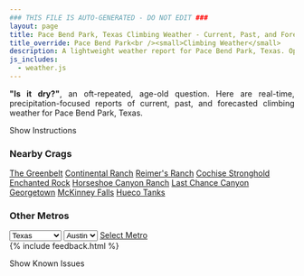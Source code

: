 ```yaml
---
### THIS FILE IS AUTO-GENERATED - DO NOT EDIT ###
layout: page
title: Pace Bend Park, Texas Climbing Weather - Current, Past, and Forecasted Report
title_override: Pace Bend Park<br /><small>Climbing Weather</small>
description: A lightweight weather report for Pace Bend Park, Texas. Optimized for slow internet connections.
js_includes:
  - weather.js
---
```


<section class="measure center lh-copy f5-ns f6 ph2 mv4" style="text-align: justify;">
<strong>"Is it dry?"</strong>, an oft-repeated, age-old question. Here are real-time,
precipitation-focused reports of current, past, and forecasted climbing weather for Pace Bend Park, Texas.
</section>

<p id="settings-toggle" class="mw5 b center tc hover-light-red black-70 pointer">Show Instructions</p>
<section id="settings" class="overflow-hidden" style="display:none;">
    <div class="mv2 ph2 center">
        <div class="fn f6 tc pv2">
            <p class="measure lh-copy center"><strong>Show/hide hourly forecasts</strong> by clicking the desired day.</p>
            <hr class="mw5 p0 mv2 o-60 b0 bt b--light-red light-red bg-light-red">
            <p class="measure lh-copy center"><strong>Current and Past conditions</strong> are measured by the nearest weather station. <strong>Forecast conditions</strong> are calculated and polled separately.</p>
            <hr class="mw5 p0 mv2 o-60 b0 bt b--light-red light-red bg-light-red">
            <p class="measure lh-copy center"><strong>Having issues?</strong> Try <a id="clear-cache" class="no-underline relative fancy-link light-red hover-light-red" href="#">clearing the local cache</a>.</p>
            <hr class="mw5 p0 mv2 o-60 b0 bt b--light-red light-red bg-light-red">
            <p class="measure lh-copy center">Weather data sourced from <a class="no-underline fancy-link relative light-red" target="_blank" href="https://www.weather.gov/documentation/services-web-api">weather.gov</a>.</p>
        </div>
    </div>
</section>
<section id="weather" data-crag="pace-bend-park-texas" class="mv4-ns mv3 ph2 center"></section>
<section id="nearby" class="tc lh-copy">
  <h3>Nearby Crags</h3>
<a class="nowrap no-underline fancy-link relative light-red mh3" href="/crags/the-greenbelt-texas-weather.html">The Greenbelt</a>
<a class="nowrap no-underline fancy-link relative light-red mh3" href="/crags/continental-ranch-texas-weather.html">Continental Ranch</a>
<a class="nowrap no-underline fancy-link relative light-red mh3" href="/crags/reimers-ranch-texas-weather.html">Reimer's Ranch</a>
<a class="nowrap no-underline fancy-link relative light-red mh3" href="/crags/cochise-stronghold-arizona-weather.html">Cochise Stronghold</a>
<a class="nowrap no-underline fancy-link relative light-red mh3" href="/crags/enchanted-rock-texas-weather.html">Enchanted Rock</a>
<a class="nowrap no-underline fancy-link relative light-red mh3" href="/crags/horseshoe-canyon-ranch-arkansas-weather.html">Horseshoe Canyon Ranch</a>
<a class="nowrap no-underline fancy-link relative light-red mh3" href="/crags/last-chance-canyon-new-mexico-weather.html">Last Chance Canyon</a>
<a class="nowrap no-underline fancy-link relative light-red mh3" href="/crags/georgetown-texas-weather.html">Georgetown</a>
<a class="nowrap no-underline fancy-link relative light-red mh3" href="/crags/mckinney-falls-texas-weather.html">McKinney Falls</a>
<a class="nowrap no-underline fancy-link relative light-red mh3" href="/crags/hueco-tanks-texas-weather.html">Hueco Tanks</a>
</section>
<section id="nearby" class="tc lh-copy">
  <h3>Other Metros</h3>
  <select class="ma1 bg-near-white pa2" id="stateSel">
    <option value="Texas" selected>Texas</option>
    <option value="Washington">Washington</option>
    <option value="Colorado">Colorado</option>
    <option value="Tennessee">Tennessee</option>
    <option value="Utah">Utah</option>
    <option value="California">California</option>
  </select>
  <select class="ma1 bg-near-white pa2" id="citySel">
    <option value="Austin" selected>Austin</option>
  </select>
  <a id="selectMetro" class="f6 link dim ph3 pv2 ma1 dib white bg-light-red" href="/crags/austin-texas-weather.html">Select Metro</a>
  <script>
    var states = [];
    states["Texas"] = "Austin"
    states["Washington"] = "Seattle"
    states["Colorado"] = "Denver"
    states["Tennessee"] = "Nashville"
    states["Utah"] = "Salt Lake City"
    states["California"] = "San Francisco|Los Angeles"
  </script>
</section>
{% include feedback.html %}
<p id="issues-toggle" class="mw5 b center tc hover-light-red black-70 pointer">Show Known Issues</p>
<section id="issues" class="overflow-hidden tc f6">
</section>

<script>
  var weekly_EWX_145_98 = {"updated":"2021-10-23T08:01:06+00:00","units":"us","forecastGenerator":"BaselineForecastGenerator","generatedAt":"2021-10-23T08:43:33+00:00","updateTime":"2021-10-23T08:01:06+00:00","validTimes":"2021-10-23T02:00:00+00:00/P8DT6H","elevation":{"unitCode":"wmoUnit:m","value":235.9152},"periods":[{"number":1,"name":"Overnight","startTime":"2021-10-23T03:00:00-05:00","endTime":"2021-10-23T06:00:00-05:00","isDaytime":false,"temperature":66,"temperatureUnit":"F","temperatureTrend":null,"windSpeed":"5 mph","windDirection":"S","icon":"https://api.weather.gov/icons/land/night/sct?size=medium","shortForecast":"Partly Cloudy","detailedForecast":"Partly cloudy, with a low around 66. South wind around 5 mph."},{"number":2,"name":"Saturday","startTime":"2021-10-23T06:00:00-05:00","endTime":"2021-10-23T18:00:00-05:00","isDaytime":true,"temperature":86,"temperatureUnit":"F","temperatureTrend":null,"windSpeed":"5 to 15 mph","windDirection":"S","icon":"https://api.weather.gov/icons/land/day/sct?size=medium","shortForecast":"Mostly Sunny","detailedForecast":"Mostly sunny, with a high near 86. South wind 5 to 15 mph, with gusts as high as 25 mph."},{"number":3,"name":"Saturday Night","startTime":"2021-10-23T18:00:00-05:00","endTime":"2021-10-24T06:00:00-05:00","isDaytime":false,"temperature":69,"temperatureUnit":"F","temperatureTrend":null,"windSpeed":"10 mph","windDirection":"SSE","icon":"https://api.weather.gov/icons/land/night/sct?size=medium","shortForecast":"Partly Cloudy","detailedForecast":"Partly cloudy, with a low around 69. South southeast wind around 10 mph, with gusts as high as 25 mph."},{"number":4,"name":"Sunday","startTime":"2021-10-24T06:00:00-05:00","endTime":"2021-10-24T18:00:00-05:00","isDaytime":true,"temperature":88,"temperatureUnit":"F","temperatureTrend":null,"windSpeed":"10 to 15 mph","windDirection":"S","icon":"https://api.weather.gov/icons/land/day/bkn?size=medium","shortForecast":"Partly Sunny","detailedForecast":"Partly sunny, with a high near 88. South wind 10 to 15 mph, with gusts as high as 25 mph."},{"number":5,"name":"Sunday Night","startTime":"2021-10-24T18:00:00-05:00","endTime":"2021-10-25T06:00:00-05:00","isDaytime":false,"temperature":69,"temperatureUnit":"F","temperatureTrend":null,"windSpeed":"0 to 5 mph","windDirection":"S","icon":"https://api.weather.gov/icons/land/night/few?size=medium","shortForecast":"Mostly Clear","detailedForecast":"Mostly clear, with a low around 69. South wind 0 to 5 mph."},{"number":6,"name":"Monday","startTime":"2021-10-25T06:00:00-05:00","endTime":"2021-10-25T18:00:00-05:00","isDaytime":true,"temperature":93,"temperatureUnit":"F","temperatureTrend":null,"windSpeed":"0 to 10 mph","windDirection":"S","icon":"https://api.weather.gov/icons/land/day/sct?size=medium","shortForecast":"Mostly Sunny","detailedForecast":"Mostly sunny, with a high near 93. South wind 0 to 10 mph."},{"number":7,"name":"Monday Night","startTime":"2021-10-25T18:00:00-05:00","endTime":"2021-10-26T06:00:00-05:00","isDaytime":false,"temperature":69,"temperatureUnit":"F","temperatureTrend":null,"windSpeed":"5 mph","windDirection":"SSE","icon":"https://api.weather.gov/icons/land/night/sct?size=medium","shortForecast":"Partly Cloudy","detailedForecast":"Partly cloudy, with a low around 69. South southeast wind around 5 mph."},{"number":8,"name":"Tuesday","startTime":"2021-10-26T06:00:00-05:00","endTime":"2021-10-26T18:00:00-05:00","isDaytime":true,"temperature":89,"temperatureUnit":"F","temperatureTrend":null,"windSpeed":"5 to 15 mph","windDirection":"S","icon":"https://api.weather.gov/icons/land/day/bkn/tsra_hi,20?size=medium","shortForecast":"Partly Sunny then Slight Chance Showers And Thunderstorms","detailedForecast":"A slight chance of showers and thunderstorms after 1pm. Partly sunny, with a high near 89. South wind 5 to 15 mph, with gusts as high as 25 mph. Chance of precipitation is 20%."},{"number":9,"name":"Tuesday Night","startTime":"2021-10-26T18:00:00-05:00","endTime":"2021-10-27T06:00:00-05:00","isDaytime":false,"temperature":64,"temperatureUnit":"F","temperatureTrend":null,"windSpeed":"5 to 10 mph","windDirection":"SSW","icon":"https://api.weather.gov/icons/land/night/tsra_hi,20/tsra_hi,40?size=medium","shortForecast":"Chance Showers And Thunderstorms","detailedForecast":"A chance of showers and thunderstorms. Partly cloudy, with a low around 64. South southwest wind 5 to 10 mph, with gusts as high as 25 mph. Chance of precipitation is 40%."},{"number":10,"name":"Wednesday","startTime":"2021-10-27T06:00:00-05:00","endTime":"2021-10-27T18:00:00-05:00","isDaytime":true,"temperature":82,"temperatureUnit":"F","temperatureTrend":null,"windSpeed":"5 to 15 mph","windDirection":"W","icon":"https://api.weather.gov/icons/land/day/tsra_hi,40/tsra_hi,20?size=medium","shortForecast":"Chance Showers And Thunderstorms","detailedForecast":"A chance of showers and thunderstorms before 1pm. Sunny, with a high near 82. Chance of precipitation is 40%."},{"number":11,"name":"Wednesday Night","startTime":"2021-10-27T18:00:00-05:00","endTime":"2021-10-28T06:00:00-05:00","isDaytime":false,"temperature":55,"temperatureUnit":"F","temperatureTrend":null,"windSpeed":"10 mph","windDirection":"WNW","icon":"https://api.weather.gov/icons/land/night/skc?size=medium","shortForecast":"Clear","detailedForecast":"Clear, with a low around 55."},{"number":12,"name":"Thursday","startTime":"2021-10-28T06:00:00-05:00","endTime":"2021-10-28T18:00:00-05:00","isDaytime":true,"temperature":80,"temperatureUnit":"F","temperatureTrend":null,"windSpeed":"10 to 20 mph","windDirection":"NW","icon":"https://api.weather.gov/icons/land/day/skc?size=medium","shortForecast":"Sunny","detailedForecast":"Sunny, with a high near 80."},{"number":13,"name":"Thursday Night","startTime":"2021-10-28T18:00:00-05:00","endTime":"2021-10-29T06:00:00-05:00","isDaytime":false,"temperature":53,"temperatureUnit":"F","temperatureTrend":null,"windSpeed":"10 to 15 mph","windDirection":"NNW","icon":"https://api.weather.gov/icons/land/night/skc?size=medium","shortForecast":"Clear","detailedForecast":"Clear, with a low around 53."},{"number":14,"name":"Friday","startTime":"2021-10-29T06:00:00-05:00","endTime":"2021-10-29T18:00:00-05:00","isDaytime":true,"temperature":79,"temperatureUnit":"F","temperatureTrend":null,"windSpeed":"10 to 15 mph","windDirection":"NW","icon":"https://api.weather.gov/icons/land/day/skc?size=medium","shortForecast":"Sunny","detailedForecast":"Sunny, with a high near 79."}]}
  var hourly_EWX_145_98 = {"@context":["https://geojson.org/geojson-ld/geojson-context.jsonld",{"@version":"1.1","wx":"https://api.weather.gov/ontology#","geo":"http://www.opengis.net/ont/geosparql#","unit":"http://codes.wmo.int/common/unit/","@vocab":"https://api.weather.gov/ontology#"}],"type":"Feature","geometry":{"type":"Polygon","coordinates":[[[-98.02033,30.4585276],[-98.0197427,30.4358017],[-97.9933734,30.436306],[-97.99395559999999,30.459031999999997],[-98.02033,30.4585276]]]},"properties":{"updated":"2021-10-23T08:01:06+00:00","units":"us","forecastGenerator":"HourlyForecastGenerator","generatedAt":"2021-10-23T08:43:35+00:00","updateTime":"2021-10-23T08:01:06+00:00","validTimes":"2021-10-23T02:00:00+00:00/P8DT6H","elevation":{"unitCode":"wmoUnit:m","value":235.9152},"periods":[{"number":1,"name":"","startTime":"2021-10-23T03:00:00-05:00","endTime":"2021-10-23T04:00:00-05:00","isDaytime":false,"temperature":67,"temperatureUnit":"F","temperatureTrend":null,"windSpeed":"5 mph","windDirection":"S","icon":"https://api.weather.gov/icons/land/night/sct?size=small","shortForecast":"Partly Cloudy","detailedForecast":""},{"number":2,"name":"","startTime":"2021-10-23T04:00:00-05:00","endTime":"2021-10-23T05:00:00-05:00","isDaytime":false,"temperature":67,"temperatureUnit":"F","temperatureTrend":null,"windSpeed":"5 mph","windDirection":"S","icon":"https://api.weather.gov/icons/land/night/sct?size=small","shortForecast":"Partly Cloudy","detailedForecast":""},{"number":3,"name":"","startTime":"2021-10-23T05:00:00-05:00","endTime":"2021-10-23T06:00:00-05:00","isDaytime":false,"temperature":67,"temperatureUnit":"F","temperatureTrend":null,"windSpeed":"5 mph","windDirection":"S","icon":"https://api.weather.gov/icons/land/night/sct?size=small","shortForecast":"Partly Cloudy","detailedForecast":""},{"number":4,"name":"","startTime":"2021-10-23T06:00:00-05:00","endTime":"2021-10-23T07:00:00-05:00","isDaytime":true,"temperature":66,"temperatureUnit":"F","temperatureTrend":null,"windSpeed":"5 mph","windDirection":"S","icon":"https://api.weather.gov/icons/land/day/bkn?size=small","shortForecast":"Partly Sunny","detailedForecast":""},{"number":5,"name":"","startTime":"2021-10-23T07:00:00-05:00","endTime":"2021-10-23T08:00:00-05:00","isDaytime":true,"temperature":69,"temperatureUnit":"F","temperatureTrend":null,"windSpeed":"5 mph","windDirection":"SSE","icon":"https://api.weather.gov/icons/land/day/bkn?size=small","shortForecast":"Partly Sunny","detailedForecast":""},{"number":6,"name":"","startTime":"2021-10-23T08:00:00-05:00","endTime":"2021-10-23T09:00:00-05:00","isDaytime":true,"temperature":69,"temperatureUnit":"F","temperatureTrend":null,"windSpeed":"5 mph","windDirection":"SSE","icon":"https://api.weather.gov/icons/land/day/bkn?size=small","shortForecast":"Partly Sunny","detailedForecast":""},{"number":7,"name":"","startTime":"2021-10-23T09:00:00-05:00","endTime":"2021-10-23T10:00:00-05:00","isDaytime":true,"temperature":72,"temperatureUnit":"F","temperatureTrend":null,"windSpeed":"5 mph","windDirection":"S","icon":"https://api.weather.gov/icons/land/day/bkn?size=small","shortForecast":"Partly Sunny","detailedForecast":""},{"number":8,"name":"","startTime":"2021-10-23T10:00:00-05:00","endTime":"2021-10-23T11:00:00-05:00","isDaytime":true,"temperature":75,"temperatureUnit":"F","temperatureTrend":null,"windSpeed":"5 mph","windDirection":"S","icon":"https://api.weather.gov/icons/land/day/bkn?size=small","shortForecast":"Partly Sunny","detailedForecast":""},{"number":9,"name":"","startTime":"2021-10-23T11:00:00-05:00","endTime":"2021-10-23T12:00:00-05:00","isDaytime":true,"temperature":78,"temperatureUnit":"F","temperatureTrend":null,"windSpeed":"10 mph","windDirection":"S","icon":"https://api.weather.gov/icons/land/day/sct?size=small","shortForecast":"Mostly Sunny","detailedForecast":""},{"number":10,"name":"","startTime":"2021-10-23T12:00:00-05:00","endTime":"2021-10-23T13:00:00-05:00","isDaytime":true,"temperature":80,"temperatureUnit":"F","temperatureTrend":null,"windSpeed":"10 mph","windDirection":"S","icon":"https://api.weather.gov/icons/land/day/sct?size=small","shortForecast":"Mostly Sunny","detailedForecast":""},{"number":11,"name":"","startTime":"2021-10-23T13:00:00-05:00","endTime":"2021-10-23T14:00:00-05:00","isDaytime":true,"temperature":82,"temperatureUnit":"F","temperatureTrend":null,"windSpeed":"10 mph","windDirection":"S","icon":"https://api.weather.gov/icons/land/day/sct?size=small","shortForecast":"Mostly Sunny","detailedForecast":""},{"number":12,"name":"","startTime":"2021-10-23T14:00:00-05:00","endTime":"2021-10-23T15:00:00-05:00","isDaytime":true,"temperature":83,"temperatureUnit":"F","temperatureTrend":null,"windSpeed":"15 mph","windDirection":"S","icon":"https://api.weather.gov/icons/land/day/few?size=small","shortForecast":"Sunny","detailedForecast":""},{"number":13,"name":"","startTime":"2021-10-23T15:00:00-05:00","endTime":"2021-10-23T16:00:00-05:00","isDaytime":true,"temperature":84,"temperatureUnit":"F","temperatureTrend":null,"windSpeed":"15 mph","windDirection":"S","icon":"https://api.weather.gov/icons/land/day/few?size=small","shortForecast":"Sunny","detailedForecast":""},{"number":14,"name":"","startTime":"2021-10-23T16:00:00-05:00","endTime":"2021-10-23T17:00:00-05:00","isDaytime":true,"temperature":84,"temperatureUnit":"F","temperatureTrend":null,"windSpeed":"15 mph","windDirection":"S","icon":"https://api.weather.gov/icons/land/day/few?size=small","shortForecast":"Sunny","detailedForecast":""},{"number":15,"name":"","startTime":"2021-10-23T17:00:00-05:00","endTime":"2021-10-23T18:00:00-05:00","isDaytime":true,"temperature":84,"temperatureUnit":"F","temperatureTrend":null,"windSpeed":"15 mph","windDirection":"SSE","icon":"https://api.weather.gov/icons/land/day/few?size=small","shortForecast":"Sunny","detailedForecast":""},{"number":16,"name":"","startTime":"2021-10-23T18:00:00-05:00","endTime":"2021-10-23T19:00:00-05:00","isDaytime":false,"temperature":82,"temperatureUnit":"F","temperatureTrend":null,"windSpeed":"10 mph","windDirection":"SSE","icon":"https://api.weather.gov/icons/land/night/few?size=small","shortForecast":"Mostly Clear","detailedForecast":""},{"number":17,"name":"","startTime":"2021-10-23T19:00:00-05:00","endTime":"2021-10-23T20:00:00-05:00","isDaytime":false,"temperature":79,"temperatureUnit":"F","temperatureTrend":null,"windSpeed":"10 mph","windDirection":"SSE","icon":"https://api.weather.gov/icons/land/night/sct?size=small","shortForecast":"Partly Cloudy","detailedForecast":""},{"number":18,"name":"","startTime":"2021-10-23T20:00:00-05:00","endTime":"2021-10-23T21:00:00-05:00","isDaytime":false,"temperature":75,"temperatureUnit":"F","temperatureTrend":null,"windSpeed":"10 mph","windDirection":"SSE","icon":"https://api.weather.gov/icons/land/night/few?size=small","shortForecast":"Mostly Clear","detailedForecast":""},{"number":19,"name":"","startTime":"2021-10-23T21:00:00-05:00","endTime":"2021-10-23T22:00:00-05:00","isDaytime":false,"temperature":74,"temperatureUnit":"F","temperatureTrend":null,"windSpeed":"10 mph","windDirection":"SSE","icon":"https://api.weather.gov/icons/land/night/few?size=small","shortForecast":"Mostly Clear","detailedForecast":""},{"number":20,"name":"","startTime":"2021-10-23T22:00:00-05:00","endTime":"2021-10-23T23:00:00-05:00","isDaytime":false,"temperature":73,"temperatureUnit":"F","temperatureTrend":null,"windSpeed":"10 mph","windDirection":"SSE","icon":"https://api.weather.gov/icons/land/night/few?size=small","shortForecast":"Mostly Clear","detailedForecast":""},{"number":21,"name":"","startTime":"2021-10-23T23:00:00-05:00","endTime":"2021-10-24T00:00:00-05:00","isDaytime":false,"temperature":73,"temperatureUnit":"F","temperatureTrend":null,"windSpeed":"10 mph","windDirection":"SSE","icon":"https://api.weather.gov/icons/land/night/sct?size=small","shortForecast":"Partly Cloudy","detailedForecast":""},{"number":22,"name":"","startTime":"2021-10-24T00:00:00-05:00","endTime":"2021-10-24T01:00:00-05:00","isDaytime":false,"temperature":71,"temperatureUnit":"F","temperatureTrend":null,"windSpeed":"10 mph","windDirection":"SSE","icon":"https://api.weather.gov/icons/land/night/sct?size=small","shortForecast":"Partly Cloudy","detailedForecast":""},{"number":23,"name":"","startTime":"2021-10-24T01:00:00-05:00","endTime":"2021-10-24T02:00:00-05:00","isDaytime":false,"temperature":70,"temperatureUnit":"F","temperatureTrend":null,"windSpeed":"10 mph","windDirection":"SSE","icon":"https://api.weather.gov/icons/land/night/sct?size=small","shortForecast":"Partly Cloudy","detailedForecast":""},{"number":24,"name":"","startTime":"2021-10-24T02:00:00-05:00","endTime":"2021-10-24T03:00:00-05:00","isDaytime":false,"temperature":70,"temperatureUnit":"F","temperatureTrend":null,"windSpeed":"10 mph","windDirection":"S","icon":"https://api.weather.gov/icons/land/night/bkn?size=small","shortForecast":"Mostly Cloudy","detailedForecast":""},{"number":25,"name":"","startTime":"2021-10-24T03:00:00-05:00","endTime":"2021-10-24T04:00:00-05:00","isDaytime":false,"temperature":71,"temperatureUnit":"F","temperatureTrend":null,"windSpeed":"10 mph","windDirection":"S","icon":"https://api.weather.gov/icons/land/night/bkn?size=small","shortForecast":"Mostly Cloudy","detailedForecast":""},{"number":26,"name":"","startTime":"2021-10-24T04:00:00-05:00","endTime":"2021-10-24T05:00:00-05:00","isDaytime":false,"temperature":70,"temperatureUnit":"F","temperatureTrend":null,"windSpeed":"10 mph","windDirection":"SSE","icon":"https://api.weather.gov/icons/land/night/bkn?size=small","shortForecast":"Mostly Cloudy","detailedForecast":""},{"number":27,"name":"","startTime":"2021-10-24T05:00:00-05:00","endTime":"2021-10-24T06:00:00-05:00","isDaytime":false,"temperature":71,"temperatureUnit":"F","temperatureTrend":null,"windSpeed":"10 mph","windDirection":"S","icon":"https://api.weather.gov/icons/land/night/bkn?size=small","shortForecast":"Mostly Cloudy","detailedForecast":""},{"number":28,"name":"","startTime":"2021-10-24T06:00:00-05:00","endTime":"2021-10-24T07:00:00-05:00","isDaytime":true,"temperature":71,"temperatureUnit":"F","temperatureTrend":null,"windSpeed":"10 mph","windDirection":"S","icon":"https://api.weather.gov/icons/land/day/bkn?size=small","shortForecast":"Mostly Cloudy","detailedForecast":""},{"number":29,"name":"","startTime":"2021-10-24T07:00:00-05:00","endTime":"2021-10-24T08:00:00-05:00","isDaytime":true,"temperature":72,"temperatureUnit":"F","temperatureTrend":null,"windSpeed":"10 mph","windDirection":"S","icon":"https://api.weather.gov/icons/land/day/bkn?size=small","shortForecast":"Mostly Cloudy","detailedForecast":""},{"number":30,"name":"","startTime":"2021-10-24T08:00:00-05:00","endTime":"2021-10-24T09:00:00-05:00","isDaytime":true,"temperature":71,"temperatureUnit":"F","temperatureTrend":null,"windSpeed":"10 mph","windDirection":"S","icon":"https://api.weather.gov/icons/land/day/bkn?size=small","shortForecast":"Partly Sunny","detailedForecast":""},{"number":31,"name":"","startTime":"2021-10-24T09:00:00-05:00","endTime":"2021-10-24T10:00:00-05:00","isDaytime":true,"temperature":72,"temperatureUnit":"F","temperatureTrend":null,"windSpeed":"10 mph","windDirection":"S","icon":"https://api.weather.gov/icons/land/day/bkn?size=small","shortForecast":"Partly Sunny","detailedForecast":""},{"number":32,"name":"","startTime":"2021-10-24T10:00:00-05:00","endTime":"2021-10-24T11:00:00-05:00","isDaytime":true,"temperature":76,"temperatureUnit":"F","temperatureTrend":null,"windSpeed":"10 mph","windDirection":"S","icon":"https://api.weather.gov/icons/land/day/bkn?size=small","shortForecast":"Partly Sunny","detailedForecast":""},{"number":33,"name":"","startTime":"2021-10-24T11:00:00-05:00","endTime":"2021-10-24T12:00:00-05:00","isDaytime":true,"temperature":78,"temperatureUnit":"F","temperatureTrend":null,"windSpeed":"10 mph","windDirection":"S","icon":"https://api.weather.gov/icons/land/day/bkn?size=small","shortForecast":"Partly Sunny","detailedForecast":""},{"number":34,"name":"","startTime":"2021-10-24T12:00:00-05:00","endTime":"2021-10-24T13:00:00-05:00","isDaytime":true,"temperature":81,"temperatureUnit":"F","temperatureTrend":null,"windSpeed":"10 mph","windDirection":"S","icon":"https://api.weather.gov/icons/land/day/bkn?size=small","shortForecast":"Partly Sunny","detailedForecast":""},{"number":35,"name":"","startTime":"2021-10-24T13:00:00-05:00","endTime":"2021-10-24T14:00:00-05:00","isDaytime":true,"temperature":82,"temperatureUnit":"F","temperatureTrend":null,"windSpeed":"15 mph","windDirection":"S","icon":"https://api.weather.gov/icons/land/day/sct?size=small","shortForecast":"Mostly Sunny","detailedForecast":""},{"number":36,"name":"","startTime":"2021-10-24T14:00:00-05:00","endTime":"2021-10-24T15:00:00-05:00","isDaytime":true,"temperature":84,"temperatureUnit":"F","temperatureTrend":null,"windSpeed":"15 mph","windDirection":"S","icon":"https://api.weather.gov/icons/land/day/sct?size=small","shortForecast":"Mostly Sunny","detailedForecast":""},{"number":37,"name":"","startTime":"2021-10-24T15:00:00-05:00","endTime":"2021-10-24T16:00:00-05:00","isDaytime":true,"temperature":85,"temperatureUnit":"F","temperatureTrend":null,"windSpeed":"10 mph","windDirection":"S","icon":"https://api.weather.gov/icons/land/day/sct?size=small","shortForecast":"Mostly Sunny","detailedForecast":""},{"number":38,"name":"","startTime":"2021-10-24T16:00:00-05:00","endTime":"2021-10-24T17:00:00-05:00","isDaytime":true,"temperature":86,"temperatureUnit":"F","temperatureTrend":null,"windSpeed":"10 mph","windDirection":"S","icon":"https://api.weather.gov/icons/land/day/sct?size=small","shortForecast":"Mostly Sunny","detailedForecast":""},{"number":39,"name":"","startTime":"2021-10-24T17:00:00-05:00","endTime":"2021-10-24T18:00:00-05:00","isDaytime":true,"temperature":86,"temperatureUnit":"F","temperatureTrend":null,"windSpeed":"10 mph","windDirection":"S","icon":"https://api.weather.gov/icons/land/day/few?size=small","shortForecast":"Sunny","detailedForecast":""},{"number":40,"name":"","startTime":"2021-10-24T18:00:00-05:00","endTime":"2021-10-24T19:00:00-05:00","isDaytime":false,"temperature":85,"temperatureUnit":"F","temperatureTrend":null,"windSpeed":"5 mph","windDirection":"S","icon":"https://api.weather.gov/icons/land/night/few?size=small","shortForecast":"Mostly Clear","detailedForecast":""},{"number":41,"name":"","startTime":"2021-10-24T19:00:00-05:00","endTime":"2021-10-24T20:00:00-05:00","isDaytime":false,"temperature":82,"temperatureUnit":"F","temperatureTrend":null,"windSpeed":"5 mph","windDirection":"S","icon":"https://api.weather.gov/icons/land/night/few?size=small","shortForecast":"Mostly Clear","detailedForecast":""},{"number":42,"name":"","startTime":"2021-10-24T20:00:00-05:00","endTime":"2021-10-24T21:00:00-05:00","isDaytime":false,"temperature":80,"temperatureUnit":"F","temperatureTrend":null,"windSpeed":"5 mph","windDirection":"S","icon":"https://api.weather.gov/icons/land/night/few?size=small","shortForecast":"Mostly Clear","detailedForecast":""},{"number":43,"name":"","startTime":"2021-10-24T21:00:00-05:00","endTime":"2021-10-24T22:00:00-05:00","isDaytime":false,"temperature":77,"temperatureUnit":"F","temperatureTrend":null,"windSpeed":"5 mph","windDirection":"S","icon":"https://api.weather.gov/icons/land/night/few?size=small","shortForecast":"Mostly Clear","detailedForecast":""},{"number":44,"name":"","startTime":"2021-10-24T22:00:00-05:00","endTime":"2021-10-24T23:00:00-05:00","isDaytime":false,"temperature":75,"temperatureUnit":"F","temperatureTrend":null,"windSpeed":"5 mph","windDirection":"S","icon":"https://api.weather.gov/icons/land/night/few?size=small","shortForecast":"Mostly Clear","detailedForecast":""},{"number":45,"name":"","startTime":"2021-10-24T23:00:00-05:00","endTime":"2021-10-25T00:00:00-05:00","isDaytime":false,"temperature":74,"temperatureUnit":"F","temperatureTrend":null,"windSpeed":"5 mph","windDirection":"S","icon":"https://api.weather.gov/icons/land/night/few?size=small","shortForecast":"Mostly Clear","detailedForecast":""},{"number":46,"name":"","startTime":"2021-10-25T00:00:00-05:00","endTime":"2021-10-25T01:00:00-05:00","isDaytime":false,"temperature":74,"temperatureUnit":"F","temperatureTrend":null,"windSpeed":"5 mph","windDirection":"S","icon":"https://api.weather.gov/icons/land/night/few?size=small","shortForecast":"Mostly Clear","detailedForecast":""},{"number":47,"name":"","startTime":"2021-10-25T01:00:00-05:00","endTime":"2021-10-25T02:00:00-05:00","isDaytime":false,"temperature":74,"temperatureUnit":"F","temperatureTrend":null,"windSpeed":"5 mph","windDirection":"S","icon":"https://api.weather.gov/icons/land/night/few?size=small","shortForecast":"Mostly Clear","detailedForecast":""},{"number":48,"name":"","startTime":"2021-10-25T02:00:00-05:00","endTime":"2021-10-25T03:00:00-05:00","isDaytime":false,"temperature":73,"temperatureUnit":"F","temperatureTrend":null,"windSpeed":"5 mph","windDirection":"S","icon":"https://api.weather.gov/icons/land/night/few?size=small","shortForecast":"Mostly Clear","detailedForecast":""},{"number":49,"name":"","startTime":"2021-10-25T03:00:00-05:00","endTime":"2021-10-25T04:00:00-05:00","isDaytime":false,"temperature":72,"temperatureUnit":"F","temperatureTrend":null,"windSpeed":"5 mph","windDirection":"S","icon":"https://api.weather.gov/icons/land/night/sct?size=small","shortForecast":"Partly Cloudy","detailedForecast":""},{"number":50,"name":"","startTime":"2021-10-25T04:00:00-05:00","endTime":"2021-10-25T05:00:00-05:00","isDaytime":false,"temperature":71,"temperatureUnit":"F","temperatureTrend":null,"windSpeed":"0 mph","windDirection":"S","icon":"https://api.weather.gov/icons/land/night/sct?size=small","shortForecast":"Partly Cloudy","detailedForecast":""},{"number":51,"name":"","startTime":"2021-10-25T05:00:00-05:00","endTime":"2021-10-25T06:00:00-05:00","isDaytime":false,"temperature":70,"temperatureUnit":"F","temperatureTrend":null,"windSpeed":"0 mph","windDirection":"S","icon":"https://api.weather.gov/icons/land/night/sct?size=small","shortForecast":"Partly Cloudy","detailedForecast":""},{"number":52,"name":"","startTime":"2021-10-25T06:00:00-05:00","endTime":"2021-10-25T07:00:00-05:00","isDaytime":true,"temperature":70,"temperatureUnit":"F","temperatureTrend":null,"windSpeed":"0 mph","windDirection":"SSW","icon":"https://api.weather.gov/icons/land/day/bkn?size=small","shortForecast":"Partly Sunny","detailedForecast":""},{"number":53,"name":"","startTime":"2021-10-25T07:00:00-05:00","endTime":"2021-10-25T08:00:00-05:00","isDaytime":true,"temperature":70,"temperatureUnit":"F","temperatureTrend":null,"windSpeed":"0 mph","windDirection":"SSW","icon":"https://api.weather.gov/icons/land/day/bkn?size=small","shortForecast":"Partly Sunny","detailedForecast":""},{"number":54,"name":"","startTime":"2021-10-25T08:00:00-05:00","endTime":"2021-10-25T09:00:00-05:00","isDaytime":true,"temperature":71,"temperatureUnit":"F","temperatureTrend":null,"windSpeed":"5 mph","windDirection":"SSW","icon":"https://api.weather.gov/icons/land/day/bkn?size=small","shortForecast":"Partly Sunny","detailedForecast":""},{"number":55,"name":"","startTime":"2021-10-25T09:00:00-05:00","endTime":"2021-10-25T10:00:00-05:00","isDaytime":true,"temperature":73,"temperatureUnit":"F","temperatureTrend":null,"windSpeed":"5 mph","windDirection":"SSW","icon":"https://api.weather.gov/icons/land/day/bkn?size=small","shortForecast":"Partly Sunny","detailedForecast":""},{"number":56,"name":"","startTime":"2021-10-25T10:00:00-05:00","endTime":"2021-10-25T11:00:00-05:00","isDaytime":true,"temperature":76,"temperatureUnit":"F","temperatureTrend":null,"windSpeed":"5 mph","windDirection":"SSW","icon":"https://api.weather.gov/icons/land/day/sct?size=small","shortForecast":"Mostly Sunny","detailedForecast":""},{"number":57,"name":"","startTime":"2021-10-25T11:00:00-05:00","endTime":"2021-10-25T12:00:00-05:00","isDaytime":true,"temperature":80,"temperatureUnit":"F","temperatureTrend":null,"windSpeed":"5 mph","windDirection":"SSW","icon":"https://api.weather.gov/icons/land/day/sct?size=small","shortForecast":"Mostly Sunny","detailedForecast":""},{"number":58,"name":"","startTime":"2021-10-25T12:00:00-05:00","endTime":"2021-10-25T13:00:00-05:00","isDaytime":true,"temperature":83,"temperatureUnit":"F","temperatureTrend":null,"windSpeed":"5 mph","windDirection":"S","icon":"https://api.weather.gov/icons/land/day/sct?size=small","shortForecast":"Mostly Sunny","detailedForecast":""},{"number":59,"name":"","startTime":"2021-10-25T13:00:00-05:00","endTime":"2021-10-25T14:00:00-05:00","isDaytime":true,"temperature":86,"temperatureUnit":"F","temperatureTrend":null,"windSpeed":"5 mph","windDirection":"S","icon":"https://api.weather.gov/icons/land/day/few?size=small","shortForecast":"Sunny","detailedForecast":""},{"number":60,"name":"","startTime":"2021-10-25T14:00:00-05:00","endTime":"2021-10-25T15:00:00-05:00","isDaytime":true,"temperature":89,"temperatureUnit":"F","temperatureTrend":null,"windSpeed":"10 mph","windDirection":"S","icon":"https://api.weather.gov/icons/land/day/few?size=small","shortForecast":"Sunny","detailedForecast":""},{"number":61,"name":"","startTime":"2021-10-25T15:00:00-05:00","endTime":"2021-10-25T16:00:00-05:00","isDaytime":true,"temperature":91,"temperatureUnit":"F","temperatureTrend":null,"windSpeed":"10 mph","windDirection":"S","icon":"https://api.weather.gov/icons/land/day/few?size=small","shortForecast":"Sunny","detailedForecast":""},{"number":62,"name":"","startTime":"2021-10-25T16:00:00-05:00","endTime":"2021-10-25T17:00:00-05:00","isDaytime":true,"temperature":91,"temperatureUnit":"F","temperatureTrend":null,"windSpeed":"10 mph","windDirection":"SSE","icon":"https://api.weather.gov/icons/land/day/few?size=small","shortForecast":"Sunny","detailedForecast":""},{"number":63,"name":"","startTime":"2021-10-25T17:00:00-05:00","endTime":"2021-10-25T18:00:00-05:00","isDaytime":true,"temperature":90,"temperatureUnit":"F","temperatureTrend":null,"windSpeed":"5 mph","windDirection":"SSE","icon":"https://api.weather.gov/icons/land/day/few?size=small","shortForecast":"Sunny","detailedForecast":""},{"number":64,"name":"","startTime":"2021-10-25T18:00:00-05:00","endTime":"2021-10-25T19:00:00-05:00","isDaytime":false,"temperature":87,"temperatureUnit":"F","temperatureTrend":null,"windSpeed":"5 mph","windDirection":"SSE","icon":"https://api.weather.gov/icons/land/night/few?size=small","shortForecast":"Mostly Clear","detailedForecast":""},{"number":65,"name":"","startTime":"2021-10-25T19:00:00-05:00","endTime":"2021-10-25T20:00:00-05:00","isDaytime":false,"temperature":85,"temperatureUnit":"F","temperatureTrend":null,"windSpeed":"5 mph","windDirection":"SE","icon":"https://api.weather.gov/icons/land/night/few?size=small","shortForecast":"Mostly Clear","detailedForecast":""},{"number":66,"name":"","startTime":"2021-10-25T20:00:00-05:00","endTime":"2021-10-25T21:00:00-05:00","isDaytime":false,"temperature":82,"temperatureUnit":"F","temperatureTrend":null,"windSpeed":"5 mph","windDirection":"SE","icon":"https://api.weather.gov/icons/land/night/few?size=small","shortForecast":"Mostly Clear","detailedForecast":""},{"number":67,"name":"","startTime":"2021-10-25T21:00:00-05:00","endTime":"2021-10-25T22:00:00-05:00","isDaytime":false,"temperature":79,"temperatureUnit":"F","temperatureTrend":null,"windSpeed":"5 mph","windDirection":"SSE","icon":"https://api.weather.gov/icons/land/night/few?size=small","shortForecast":"Mostly Clear","detailedForecast":""},{"number":68,"name":"","startTime":"2021-10-25T22:00:00-05:00","endTime":"2021-10-25T23:00:00-05:00","isDaytime":false,"temperature":77,"temperatureUnit":"F","temperatureTrend":null,"windSpeed":"5 mph","windDirection":"SSE","icon":"https://api.weather.gov/icons/land/night/few?size=small","shortForecast":"Mostly Clear","detailedForecast":""},{"number":69,"name":"","startTime":"2021-10-25T23:00:00-05:00","endTime":"2021-10-26T00:00:00-05:00","isDaytime":false,"temperature":76,"temperatureUnit":"F","temperatureTrend":null,"windSpeed":"5 mph","windDirection":"SSE","icon":"https://api.weather.gov/icons/land/night/few?size=small","shortForecast":"Mostly Clear","detailedForecast":""},{"number":70,"name":"","startTime":"2021-10-26T00:00:00-05:00","endTime":"2021-10-26T01:00:00-05:00","isDaytime":false,"temperature":75,"temperatureUnit":"F","temperatureTrend":null,"windSpeed":"5 mph","windDirection":"S","icon":"https://api.weather.gov/icons/land/night/sct?size=small","shortForecast":"Partly Cloudy","detailedForecast":""},{"number":71,"name":"","startTime":"2021-10-26T01:00:00-05:00","endTime":"2021-10-26T02:00:00-05:00","isDaytime":false,"temperature":74,"temperatureUnit":"F","temperatureTrend":null,"windSpeed":"5 mph","windDirection":"S","icon":"https://api.weather.gov/icons/land/night/sct?size=small","shortForecast":"Partly Cloudy","detailedForecast":""},{"number":72,"name":"","startTime":"2021-10-26T02:00:00-05:00","endTime":"2021-10-26T03:00:00-05:00","isDaytime":false,"temperature":73,"temperatureUnit":"F","temperatureTrend":null,"windSpeed":"5 mph","windDirection":"S","icon":"https://api.weather.gov/icons/land/night/sct?size=small","shortForecast":"Partly Cloudy","detailedForecast":""},{"number":73,"name":"","startTime":"2021-10-26T03:00:00-05:00","endTime":"2021-10-26T04:00:00-05:00","isDaytime":false,"temperature":72,"temperatureUnit":"F","temperatureTrend":null,"windSpeed":"5 mph","windDirection":"S","icon":"https://api.weather.gov/icons/land/night/bkn?size=small","shortForecast":"Mostly Cloudy","detailedForecast":""},{"number":74,"name":"","startTime":"2021-10-26T04:00:00-05:00","endTime":"2021-10-26T05:00:00-05:00","isDaytime":false,"temperature":71,"temperatureUnit":"F","temperatureTrend":null,"windSpeed":"5 mph","windDirection":"S","icon":"https://api.weather.gov/icons/land/night/bkn?size=small","shortForecast":"Mostly Cloudy","detailedForecast":""},{"number":75,"name":"","startTime":"2021-10-26T05:00:00-05:00","endTime":"2021-10-26T06:00:00-05:00","isDaytime":false,"temperature":71,"temperatureUnit":"F","temperatureTrend":null,"windSpeed":"5 mph","windDirection":"S","icon":"https://api.weather.gov/icons/land/night/bkn?size=small","shortForecast":"Mostly Cloudy","detailedForecast":""},{"number":76,"name":"","startTime":"2021-10-26T06:00:00-05:00","endTime":"2021-10-26T07:00:00-05:00","isDaytime":true,"temperature":70,"temperatureUnit":"F","temperatureTrend":null,"windSpeed":"5 mph","windDirection":"S","icon":"https://api.weather.gov/icons/land/day/bkn?size=small","shortForecast":"Partly Sunny","detailedForecast":""},{"number":77,"name":"","startTime":"2021-10-26T07:00:00-05:00","endTime":"2021-10-26T08:00:00-05:00","isDaytime":true,"temperature":70,"temperatureUnit":"F","temperatureTrend":null,"windSpeed":"5 mph","windDirection":"S","icon":"https://api.weather.gov/icons/land/day/bkn?size=small","shortForecast":"Partly Sunny","detailedForecast":""},{"number":78,"name":"","startTime":"2021-10-26T08:00:00-05:00","endTime":"2021-10-26T09:00:00-05:00","isDaytime":true,"temperature":71,"temperatureUnit":"F","temperatureTrend":null,"windSpeed":"5 mph","windDirection":"S","icon":"https://api.weather.gov/icons/land/day/bkn?size=small","shortForecast":"Partly Sunny","detailedForecast":""},{"number":79,"name":"","startTime":"2021-10-26T09:00:00-05:00","endTime":"2021-10-26T10:00:00-05:00","isDaytime":true,"temperature":73,"temperatureUnit":"F","temperatureTrend":null,"windSpeed":"10 mph","windDirection":"S","icon":"https://api.weather.gov/icons/land/day/bkn?size=small","shortForecast":"Partly Sunny","detailedForecast":""},{"number":80,"name":"","startTime":"2021-10-26T10:00:00-05:00","endTime":"2021-10-26T11:00:00-05:00","isDaytime":true,"temperature":76,"temperatureUnit":"F","temperatureTrend":null,"windSpeed":"10 mph","windDirection":"S","icon":"https://api.weather.gov/icons/land/day/bkn?size=small","shortForecast":"Partly Sunny","detailedForecast":""},{"number":81,"name":"","startTime":"2021-10-26T11:00:00-05:00","endTime":"2021-10-26T12:00:00-05:00","isDaytime":true,"temperature":79,"temperatureUnit":"F","temperatureTrend":null,"windSpeed":"10 mph","windDirection":"S","icon":"https://api.weather.gov/icons/land/day/bkn?size=small","shortForecast":"Partly Sunny","detailedForecast":""},{"number":82,"name":"","startTime":"2021-10-26T12:00:00-05:00","endTime":"2021-10-26T13:00:00-05:00","isDaytime":true,"temperature":83,"temperatureUnit":"F","temperatureTrend":null,"windSpeed":"15 mph","windDirection":"S","icon":"https://api.weather.gov/icons/land/day/bkn?size=small","shortForecast":"Partly Sunny","detailedForecast":""},{"number":83,"name":"","startTime":"2021-10-26T13:00:00-05:00","endTime":"2021-10-26T14:00:00-05:00","isDaytime":true,"temperature":86,"temperatureUnit":"F","temperatureTrend":null,"windSpeed":"15 mph","windDirection":"S","icon":"https://api.weather.gov/icons/land/day/tsra_hi?size=small","shortForecast":"Slight Chance Showers And Thunderstorms","detailedForecast":""},{"number":84,"name":"","startTime":"2021-10-26T14:00:00-05:00","endTime":"2021-10-26T15:00:00-05:00","isDaytime":true,"temperature":87,"temperatureUnit":"F","temperatureTrend":null,"windSpeed":"15 mph","windDirection":"S","icon":"https://api.weather.gov/icons/land/day/tsra_hi?size=small","shortForecast":"Slight Chance Showers And Thunderstorms","detailedForecast":""},{"number":85,"name":"","startTime":"2021-10-26T15:00:00-05:00","endTime":"2021-10-26T16:00:00-05:00","isDaytime":true,"temperature":87,"temperatureUnit":"F","temperatureTrend":null,"windSpeed":"15 mph","windDirection":"S","icon":"https://api.weather.gov/icons/land/day/tsra_hi?size=small","shortForecast":"Slight Chance Showers And Thunderstorms","detailedForecast":""},{"number":86,"name":"","startTime":"2021-10-26T16:00:00-05:00","endTime":"2021-10-26T17:00:00-05:00","isDaytime":true,"temperature":86,"temperatureUnit":"F","temperatureTrend":null,"windSpeed":"15 mph","windDirection":"S","icon":"https://api.weather.gov/icons/land/day/tsra_hi?size=small","shortForecast":"Slight Chance Showers And Thunderstorms","detailedForecast":""},{"number":87,"name":"","startTime":"2021-10-26T17:00:00-05:00","endTime":"2021-10-26T18:00:00-05:00","isDaytime":true,"temperature":85,"temperatureUnit":"F","temperatureTrend":null,"windSpeed":"15 mph","windDirection":"S","icon":"https://api.weather.gov/icons/land/day/tsra_hi?size=small","shortForecast":"Slight Chance Showers And Thunderstorms","detailedForecast":""},{"number":88,"name":"","startTime":"2021-10-26T18:00:00-05:00","endTime":"2021-10-26T19:00:00-05:00","isDaytime":false,"temperature":83,"temperatureUnit":"F","temperatureTrend":null,"windSpeed":"10 mph","windDirection":"SSE","icon":"https://api.weather.gov/icons/land/night/tsra_hi?size=small","shortForecast":"Slight Chance Showers And Thunderstorms","detailedForecast":""},{"number":89,"name":"","startTime":"2021-10-26T19:00:00-05:00","endTime":"2021-10-26T20:00:00-05:00","isDaytime":false,"temperature":81,"temperatureUnit":"F","temperatureTrend":null,"windSpeed":"10 mph","windDirection":"SSE","icon":"https://api.weather.gov/icons/land/night/tsra_hi?size=small","shortForecast":"Slight Chance Showers And Thunderstorms","detailedForecast":""},{"number":90,"name":"","startTime":"2021-10-26T20:00:00-05:00","endTime":"2021-10-26T21:00:00-05:00","isDaytime":false,"temperature":79,"temperatureUnit":"F","temperatureTrend":null,"windSpeed":"10 mph","windDirection":"SSE","icon":"https://api.weather.gov/icons/land/night/tsra_hi?size=small","shortForecast":"Slight Chance Showers And Thunderstorms","detailedForecast":""},{"number":91,"name":"","startTime":"2021-10-26T21:00:00-05:00","endTime":"2021-10-26T22:00:00-05:00","isDaytime":false,"temperature":76,"temperatureUnit":"F","temperatureTrend":null,"windSpeed":"10 mph","windDirection":"SSE","icon":"https://api.weather.gov/icons/land/night/tsra_hi?size=small","shortForecast":"Slight Chance Showers And Thunderstorms","detailedForecast":""},{"number":92,"name":"","startTime":"2021-10-26T22:00:00-05:00","endTime":"2021-10-26T23:00:00-05:00","isDaytime":false,"temperature":75,"temperatureUnit":"F","temperatureTrend":null,"windSpeed":"10 mph","windDirection":"SSE","icon":"https://api.weather.gov/icons/land/night/tsra_hi?size=small","shortForecast":"Slight Chance Showers And Thunderstorms","detailedForecast":""},{"number":93,"name":"","startTime":"2021-10-26T23:00:00-05:00","endTime":"2021-10-27T00:00:00-05:00","isDaytime":false,"temperature":74,"temperatureUnit":"F","temperatureTrend":null,"windSpeed":"10 mph","windDirection":"S","icon":"https://api.weather.gov/icons/land/night/tsra_hi?size=small","shortForecast":"Slight Chance Showers And Thunderstorms","detailedForecast":""},{"number":94,"name":"","startTime":"2021-10-27T00:00:00-05:00","endTime":"2021-10-27T01:00:00-05:00","isDaytime":false,"temperature":74,"temperatureUnit":"F","temperatureTrend":null,"windSpeed":"5 mph","windDirection":"S","icon":"https://api.weather.gov/icons/land/night/tsra_hi?size=small","shortForecast":"Slight Chance Showers And Thunderstorms","detailedForecast":""},{"number":95,"name":"","startTime":"2021-10-27T01:00:00-05:00","endTime":"2021-10-27T02:00:00-05:00","isDaytime":false,"temperature":73,"temperatureUnit":"F","temperatureTrend":null,"windSpeed":"5 mph","windDirection":"S","icon":"https://api.weather.gov/icons/land/night/tsra_sct?size=small","shortForecast":"Chance Showers And Thunderstorms","detailedForecast":""},{"number":96,"name":"","startTime":"2021-10-27T02:00:00-05:00","endTime":"2021-10-27T03:00:00-05:00","isDaytime":false,"temperature":73,"temperatureUnit":"F","temperatureTrend":null,"windSpeed":"5 mph","windDirection":"S","icon":"https://api.weather.gov/icons/land/night/tsra_sct?size=small","shortForecast":"Chance Showers And Thunderstorms","detailedForecast":""},{"number":97,"name":"","startTime":"2021-10-27T03:00:00-05:00","endTime":"2021-10-27T04:00:00-05:00","isDaytime":false,"temperature":72,"temperatureUnit":"F","temperatureTrend":null,"windSpeed":"5 mph","windDirection":"SSW","icon":"https://api.weather.gov/icons/land/night/tsra_sct?size=small","shortForecast":"Chance Showers And Thunderstorms","detailedForecast":""},{"number":98,"name":"","startTime":"2021-10-27T04:00:00-05:00","endTime":"2021-10-27T05:00:00-05:00","isDaytime":false,"temperature":71,"temperatureUnit":"F","temperatureTrend":null,"windSpeed":"5 mph","windDirection":"SSW","icon":"https://api.weather.gov/icons/land/night/tsra_hi?size=small","shortForecast":"Chance Showers And Thunderstorms","detailedForecast":""},{"number":99,"name":"","startTime":"2021-10-27T05:00:00-05:00","endTime":"2021-10-27T06:00:00-05:00","isDaytime":false,"temperature":70,"temperatureUnit":"F","temperatureTrend":null,"windSpeed":"5 mph","windDirection":"SW","icon":"https://api.weather.gov/icons/land/night/tsra_hi?size=small","shortForecast":"Chance Showers And Thunderstorms","detailedForecast":""},{"number":100,"name":"","startTime":"2021-10-27T06:00:00-05:00","endTime":"2021-10-27T07:00:00-05:00","isDaytime":true,"temperature":69,"temperatureUnit":"F","temperatureTrend":null,"windSpeed":"5 mph","windDirection":"W","icon":"https://api.weather.gov/icons/land/day/tsra_hi?size=small","shortForecast":"Chance Showers And Thunderstorms","detailedForecast":""},{"number":101,"name":"","startTime":"2021-10-27T07:00:00-05:00","endTime":"2021-10-27T08:00:00-05:00","isDaytime":true,"temperature":68,"temperatureUnit":"F","temperatureTrend":null,"windSpeed":"10 mph","windDirection":"W","icon":"https://api.weather.gov/icons/land/day/tsra_hi?size=small","shortForecast":"Slight Chance Showers And Thunderstorms","detailedForecast":""},{"number":102,"name":"","startTime":"2021-10-27T08:00:00-05:00","endTime":"2021-10-27T09:00:00-05:00","isDaytime":true,"temperature":68,"temperatureUnit":"F","temperatureTrend":null,"windSpeed":"10 mph","windDirection":"W","icon":"https://api.weather.gov/icons/land/day/tsra_hi?size=small","shortForecast":"Slight Chance Showers And Thunderstorms","detailedForecast":""},{"number":103,"name":"","startTime":"2021-10-27T09:00:00-05:00","endTime":"2021-10-27T10:00:00-05:00","isDaytime":true,"temperature":69,"temperatureUnit":"F","temperatureTrend":null,"windSpeed":"10 mph","windDirection":"WNW","icon":"https://api.weather.gov/icons/land/day/tsra_hi?size=small","shortForecast":"Slight Chance Showers And Thunderstorms","detailedForecast":""},{"number":104,"name":"","startTime":"2021-10-27T10:00:00-05:00","endTime":"2021-10-27T11:00:00-05:00","isDaytime":true,"temperature":70,"temperatureUnit":"F","temperatureTrend":null,"windSpeed":"10 mph","windDirection":"WNW","icon":"https://api.weather.gov/icons/land/day/tsra_hi?size=small","shortForecast":"Slight Chance Showers And Thunderstorms","detailedForecast":""},{"number":105,"name":"","startTime":"2021-10-27T11:00:00-05:00","endTime":"2021-10-27T12:00:00-05:00","isDaytime":true,"temperature":72,"temperatureUnit":"F","temperatureTrend":null,"windSpeed":"15 mph","windDirection":"WNW","icon":"https://api.weather.gov/icons/land/day/tsra_hi?size=small","shortForecast":"Slight Chance Showers And Thunderstorms","detailedForecast":""},{"number":106,"name":"","startTime":"2021-10-27T12:00:00-05:00","endTime":"2021-10-27T13:00:00-05:00","isDaytime":true,"temperature":75,"temperatureUnit":"F","temperatureTrend":null,"windSpeed":"15 mph","windDirection":"WNW","icon":"https://api.weather.gov/icons/land/day/tsra_hi?size=small","shortForecast":"Slight Chance Showers And Thunderstorms","detailedForecast":""},{"number":107,"name":"","startTime":"2021-10-27T13:00:00-05:00","endTime":"2021-10-27T14:00:00-05:00","isDaytime":true,"temperature":78,"temperatureUnit":"F","temperatureTrend":null,"windSpeed":"15 mph","windDirection":"WNW","icon":"https://api.weather.gov/icons/land/day/skc?size=small","shortForecast":"Sunny","detailedForecast":""},{"number":108,"name":"","startTime":"2021-10-27T14:00:00-05:00","endTime":"2021-10-27T15:00:00-05:00","isDaytime":true,"temperature":80,"temperatureUnit":"F","temperatureTrend":null,"windSpeed":"15 mph","windDirection":"WNW","icon":"https://api.weather.gov/icons/land/day/skc?size=small","shortForecast":"Sunny","detailedForecast":""},{"number":109,"name":"","startTime":"2021-10-27T15:00:00-05:00","endTime":"2021-10-27T16:00:00-05:00","isDaytime":true,"temperature":81,"temperatureUnit":"F","temperatureTrend":null,"windSpeed":"15 mph","windDirection":"WNW","icon":"https://api.weather.gov/icons/land/day/skc?size=small","shortForecast":"Sunny","detailedForecast":""},{"number":110,"name":"","startTime":"2021-10-27T16:00:00-05:00","endTime":"2021-10-27T17:00:00-05:00","isDaytime":true,"temperature":81,"temperatureUnit":"F","temperatureTrend":null,"windSpeed":"15 mph","windDirection":"WNW","icon":"https://api.weather.gov/icons/land/day/skc?size=small","shortForecast":"Sunny","detailedForecast":""},{"number":111,"name":"","startTime":"2021-10-27T17:00:00-05:00","endTime":"2021-10-27T18:00:00-05:00","isDaytime":true,"temperature":80,"temperatureUnit":"F","temperatureTrend":null,"windSpeed":"15 mph","windDirection":"WNW","icon":"https://api.weather.gov/icons/land/day/skc?size=small","shortForecast":"Sunny","detailedForecast":""},{"number":112,"name":"","startTime":"2021-10-27T18:00:00-05:00","endTime":"2021-10-27T19:00:00-05:00","isDaytime":false,"temperature":78,"temperatureUnit":"F","temperatureTrend":null,"windSpeed":"10 mph","windDirection":"WNW","icon":"https://api.weather.gov/icons/land/night/skc?size=small","shortForecast":"Clear","detailedForecast":""},{"number":113,"name":"","startTime":"2021-10-27T19:00:00-05:00","endTime":"2021-10-27T20:00:00-05:00","isDaytime":false,"temperature":75,"temperatureUnit":"F","temperatureTrend":null,"windSpeed":"10 mph","windDirection":"WNW","icon":"https://api.weather.gov/icons/land/night/skc?size=small","shortForecast":"Clear","detailedForecast":""},{"number":114,"name":"","startTime":"2021-10-27T20:00:00-05:00","endTime":"2021-10-27T21:00:00-05:00","isDaytime":false,"temperature":72,"temperatureUnit":"F","temperatureTrend":null,"windSpeed":"10 mph","windDirection":"WNW","icon":"https://api.weather.gov/icons/land/night/skc?size=small","shortForecast":"Clear","detailedForecast":""},{"number":115,"name":"","startTime":"2021-10-27T21:00:00-05:00","endTime":"2021-10-27T22:00:00-05:00","isDaytime":false,"temperature":69,"temperatureUnit":"F","temperatureTrend":null,"windSpeed":"10 mph","windDirection":"WNW","icon":"https://api.weather.gov/icons/land/night/skc?size=small","shortForecast":"Clear","detailedForecast":""},{"number":116,"name":"","startTime":"2021-10-27T22:00:00-05:00","endTime":"2021-10-27T23:00:00-05:00","isDaytime":false,"temperature":67,"temperatureUnit":"F","temperatureTrend":null,"windSpeed":"10 mph","windDirection":"WNW","icon":"https://api.weather.gov/icons/land/night/skc?size=small","shortForecast":"Clear","detailedForecast":""},{"number":117,"name":"","startTime":"2021-10-27T23:00:00-05:00","endTime":"2021-10-28T00:00:00-05:00","isDaytime":false,"temperature":65,"temperatureUnit":"F","temperatureTrend":null,"windSpeed":"10 mph","windDirection":"WNW","icon":"https://api.weather.gov/icons/land/night/skc?size=small","shortForecast":"Clear","detailedForecast":""},{"number":118,"name":"","startTime":"2021-10-28T00:00:00-05:00","endTime":"2021-10-28T01:00:00-05:00","isDaytime":false,"temperature":64,"temperatureUnit":"F","temperatureTrend":null,"windSpeed":"10 mph","windDirection":"WNW","icon":"https://api.weather.gov/icons/land/night/skc?size=small","shortForecast":"Clear","detailedForecast":""},{"number":119,"name":"","startTime":"2021-10-28T01:00:00-05:00","endTime":"2021-10-28T02:00:00-05:00","isDaytime":false,"temperature":62,"temperatureUnit":"F","temperatureTrend":null,"windSpeed":"10 mph","windDirection":"WNW","icon":"https://api.weather.gov/icons/land/night/skc?size=small","shortForecast":"Clear","detailedForecast":""},{"number":120,"name":"","startTime":"2021-10-28T02:00:00-05:00","endTime":"2021-10-28T03:00:00-05:00","isDaytime":false,"temperature":61,"temperatureUnit":"F","temperatureTrend":null,"windSpeed":"10 mph","windDirection":"WNW","icon":"https://api.weather.gov/icons/land/night/skc?size=small","shortForecast":"Clear","detailedForecast":""},{"number":121,"name":"","startTime":"2021-10-28T03:00:00-05:00","endTime":"2021-10-28T04:00:00-05:00","isDaytime":false,"temperature":59,"temperatureUnit":"F","temperatureTrend":null,"windSpeed":"10 mph","windDirection":"WNW","icon":"https://api.weather.gov/icons/land/night/skc?size=small","shortForecast":"Clear","detailedForecast":""},{"number":122,"name":"","startTime":"2021-10-28T04:00:00-05:00","endTime":"2021-10-28T05:00:00-05:00","isDaytime":false,"temperature":58,"temperatureUnit":"F","temperatureTrend":null,"windSpeed":"10 mph","windDirection":"WNW","icon":"https://api.weather.gov/icons/land/night/skc?size=small","shortForecast":"Clear","detailedForecast":""},{"number":123,"name":"","startTime":"2021-10-28T05:00:00-05:00","endTime":"2021-10-28T06:00:00-05:00","isDaytime":false,"temperature":57,"temperatureUnit":"F","temperatureTrend":null,"windSpeed":"10 mph","windDirection":"WNW","icon":"https://api.weather.gov/icons/land/night/skc?size=small","shortForecast":"Clear","detailedForecast":""},{"number":124,"name":"","startTime":"2021-10-28T06:00:00-05:00","endTime":"2021-10-28T07:00:00-05:00","isDaytime":true,"temperature":57,"temperatureUnit":"F","temperatureTrend":null,"windSpeed":"10 mph","windDirection":"NW","icon":"https://api.weather.gov/icons/land/day/skc?size=small","shortForecast":"Sunny","detailedForecast":""},{"number":125,"name":"","startTime":"2021-10-28T07:00:00-05:00","endTime":"2021-10-28T08:00:00-05:00","isDaytime":true,"temperature":57,"temperatureUnit":"F","temperatureTrend":null,"windSpeed":"10 mph","windDirection":"NW","icon":"https://api.weather.gov/icons/land/day/skc?size=small","shortForecast":"Sunny","detailedForecast":""},{"number":126,"name":"","startTime":"2021-10-28T08:00:00-05:00","endTime":"2021-10-28T09:00:00-05:00","isDaytime":true,"temperature":59,"temperatureUnit":"F","temperatureTrend":null,"windSpeed":"15 mph","windDirection":"NW","icon":"https://api.weather.gov/icons/land/day/skc?size=small","shortForecast":"Sunny","detailedForecast":""},{"number":127,"name":"","startTime":"2021-10-28T09:00:00-05:00","endTime":"2021-10-28T10:00:00-05:00","isDaytime":true,"temperature":62,"temperatureUnit":"F","temperatureTrend":null,"windSpeed":"15 mph","windDirection":"NW","icon":"https://api.weather.gov/icons/land/day/skc?size=small","shortForecast":"Sunny","detailedForecast":""},{"number":128,"name":"","startTime":"2021-10-28T10:00:00-05:00","endTime":"2021-10-28T11:00:00-05:00","isDaytime":true,"temperature":65,"temperatureUnit":"F","temperatureTrend":null,"windSpeed":"15 mph","windDirection":"NW","icon":"https://api.weather.gov/icons/land/day/skc?size=small","shortForecast":"Sunny","detailedForecast":""},{"number":129,"name":"","startTime":"2021-10-28T11:00:00-05:00","endTime":"2021-10-28T12:00:00-05:00","isDaytime":true,"temperature":68,"temperatureUnit":"F","temperatureTrend":null,"windSpeed":"15 mph","windDirection":"NNW","icon":"https://api.weather.gov/icons/land/day/skc?size=small","shortForecast":"Sunny","detailedForecast":""},{"number":130,"name":"","startTime":"2021-10-28T12:00:00-05:00","endTime":"2021-10-28T13:00:00-05:00","isDaytime":true,"temperature":72,"temperatureUnit":"F","temperatureTrend":null,"windSpeed":"20 mph","windDirection":"NNW","icon":"https://api.weather.gov/icons/land/day/skc?size=small","shortForecast":"Sunny","detailedForecast":""},{"number":131,"name":"","startTime":"2021-10-28T13:00:00-05:00","endTime":"2021-10-28T14:00:00-05:00","isDaytime":true,"temperature":75,"temperatureUnit":"F","temperatureTrend":null,"windSpeed":"20 mph","windDirection":"NNW","icon":"https://api.weather.gov/icons/land/day/skc?size=small","shortForecast":"Sunny","detailedForecast":""},{"number":132,"name":"","startTime":"2021-10-28T14:00:00-05:00","endTime":"2021-10-28T15:00:00-05:00","isDaytime":true,"temperature":77,"temperatureUnit":"F","temperatureTrend":null,"windSpeed":"20 mph","windDirection":"NNW","icon":"https://api.weather.gov/icons/land/day/skc?size=small","shortForecast":"Sunny","detailedForecast":""},{"number":133,"name":"","startTime":"2021-10-28T15:00:00-05:00","endTime":"2021-10-28T16:00:00-05:00","isDaytime":true,"temperature":78,"temperatureUnit":"F","temperatureTrend":null,"windSpeed":"20 mph","windDirection":"NNW","icon":"https://api.weather.gov/icons/land/day/skc?size=small","shortForecast":"Sunny","detailedForecast":""},{"number":134,"name":"","startTime":"2021-10-28T16:00:00-05:00","endTime":"2021-10-28T17:00:00-05:00","isDaytime":true,"temperature":78,"temperatureUnit":"F","temperatureTrend":null,"windSpeed":"20 mph","windDirection":"NNW","icon":"https://api.weather.gov/icons/land/day/skc?size=small","shortForecast":"Sunny","detailedForecast":""},{"number":135,"name":"","startTime":"2021-10-28T17:00:00-05:00","endTime":"2021-10-28T18:00:00-05:00","isDaytime":true,"temperature":76,"temperatureUnit":"F","temperatureTrend":null,"windSpeed":"20 mph","windDirection":"NNW","icon":"https://api.weather.gov/icons/land/day/skc?size=small","shortForecast":"Sunny","detailedForecast":""},{"number":136,"name":"","startTime":"2021-10-28T18:00:00-05:00","endTime":"2021-10-28T19:00:00-05:00","isDaytime":false,"temperature":74,"temperatureUnit":"F","temperatureTrend":null,"windSpeed":"15 mph","windDirection":"NNW","icon":"https://api.weather.gov/icons/land/night/skc?size=small","shortForecast":"Clear","detailedForecast":""},{"number":137,"name":"","startTime":"2021-10-28T19:00:00-05:00","endTime":"2021-10-28T20:00:00-05:00","isDaytime":false,"temperature":71,"temperatureUnit":"F","temperatureTrend":null,"windSpeed":"15 mph","windDirection":"NNW","icon":"https://api.weather.gov/icons/land/night/skc?size=small","shortForecast":"Clear","detailedForecast":""},{"number":138,"name":"","startTime":"2021-10-28T20:00:00-05:00","endTime":"2021-10-28T21:00:00-05:00","isDaytime":false,"temperature":68,"temperatureUnit":"F","temperatureTrend":null,"windSpeed":"15 mph","windDirection":"NNW","icon":"https://api.weather.gov/icons/land/night/skc?size=small","shortForecast":"Clear","detailedForecast":""},{"number":139,"name":"","startTime":"2021-10-28T21:00:00-05:00","endTime":"2021-10-28T22:00:00-05:00","isDaytime":false,"temperature":65,"temperatureUnit":"F","temperatureTrend":null,"windSpeed":"10 mph","windDirection":"NNW","icon":"https://api.weather.gov/icons/land/night/skc?size=small","shortForecast":"Clear","detailedForecast":""},{"number":140,"name":"","startTime":"2021-10-28T22:00:00-05:00","endTime":"2021-10-28T23:00:00-05:00","isDaytime":false,"temperature":63,"temperatureUnit":"F","temperatureTrend":null,"windSpeed":"10 mph","windDirection":"NNW","icon":"https://api.weather.gov/icons/land/night/skc?size=small","shortForecast":"Clear","detailedForecast":""},{"number":141,"name":"","startTime":"2021-10-28T23:00:00-05:00","endTime":"2021-10-29T00:00:00-05:00","isDaytime":false,"temperature":61,"temperatureUnit":"F","temperatureTrend":null,"windSpeed":"10 mph","windDirection":"NNW","icon":"https://api.weather.gov/icons/land/night/skc?size=small","shortForecast":"Clear","detailedForecast":""},{"number":142,"name":"","startTime":"2021-10-29T00:00:00-05:00","endTime":"2021-10-29T01:00:00-05:00","isDaytime":false,"temperature":60,"temperatureUnit":"F","temperatureTrend":null,"windSpeed":"10 mph","windDirection":"NNW","icon":"https://api.weather.gov/icons/land/night/skc?size=small","shortForecast":"Clear","detailedForecast":""},{"number":143,"name":"","startTime":"2021-10-29T01:00:00-05:00","endTime":"2021-10-29T02:00:00-05:00","isDaytime":false,"temperature":59,"temperatureUnit":"F","temperatureTrend":null,"windSpeed":"10 mph","windDirection":"NNW","icon":"https://api.weather.gov/icons/land/night/skc?size=small","shortForecast":"Clear","detailedForecast":""},{"number":144,"name":"","startTime":"2021-10-29T02:00:00-05:00","endTime":"2021-10-29T03:00:00-05:00","isDaytime":false,"temperature":58,"temperatureUnit":"F","temperatureTrend":null,"windSpeed":"10 mph","windDirection":"NNW","icon":"https://api.weather.gov/icons/land/night/skc?size=small","shortForecast":"Clear","detailedForecast":""},{"number":145,"name":"","startTime":"2021-10-29T03:00:00-05:00","endTime":"2021-10-29T04:00:00-05:00","isDaytime":false,"temperature":57,"temperatureUnit":"F","temperatureTrend":null,"windSpeed":"10 mph","windDirection":"NW","icon":"https://api.weather.gov/icons/land/night/skc?size=small","shortForecast":"Clear","detailedForecast":""},{"number":146,"name":"","startTime":"2021-10-29T04:00:00-05:00","endTime":"2021-10-29T05:00:00-05:00","isDaytime":false,"temperature":56,"temperatureUnit":"F","temperatureTrend":null,"windSpeed":"10 mph","windDirection":"NW","icon":"https://api.weather.gov/icons/land/night/skc?size=small","shortForecast":"Clear","detailedForecast":""},{"number":147,"name":"","startTime":"2021-10-29T05:00:00-05:00","endTime":"2021-10-29T06:00:00-05:00","isDaytime":false,"temperature":55,"temperatureUnit":"F","temperatureTrend":null,"windSpeed":"10 mph","windDirection":"NW","icon":"https://api.weather.gov/icons/land/night/skc?size=small","shortForecast":"Clear","detailedForecast":""},{"number":148,"name":"","startTime":"2021-10-29T06:00:00-05:00","endTime":"2021-10-29T07:00:00-05:00","isDaytime":true,"temperature":54,"temperatureUnit":"F","temperatureTrend":null,"windSpeed":"10 mph","windDirection":"NW","icon":"https://api.weather.gov/icons/land/day/skc?size=small","shortForecast":"Sunny","detailedForecast":""},{"number":149,"name":"","startTime":"2021-10-29T07:00:00-05:00","endTime":"2021-10-29T08:00:00-05:00","isDaytime":true,"temperature":54,"temperatureUnit":"F","temperatureTrend":null,"windSpeed":"10 mph","windDirection":"NW","icon":"https://api.weather.gov/icons/land/day/skc?size=small","shortForecast":"Sunny","detailedForecast":""},{"number":150,"name":"","startTime":"2021-10-29T08:00:00-05:00","endTime":"2021-10-29T09:00:00-05:00","isDaytime":true,"temperature":56,"temperatureUnit":"F","temperatureTrend":null,"windSpeed":"10 mph","windDirection":"NW","icon":"https://api.weather.gov/icons/land/day/skc?size=small","shortForecast":"Sunny","detailedForecast":""},{"number":151,"name":"","startTime":"2021-10-29T09:00:00-05:00","endTime":"2021-10-29T10:00:00-05:00","isDaytime":true,"temperature":59,"temperatureUnit":"F","temperatureTrend":null,"windSpeed":"15 mph","windDirection":"NNW","icon":"https://api.weather.gov/icons/land/day/skc?size=small","shortForecast":"Sunny","detailedForecast":""},{"number":152,"name":"","startTime":"2021-10-29T10:00:00-05:00","endTime":"2021-10-29T11:00:00-05:00","isDaytime":true,"temperature":63,"temperatureUnit":"F","temperatureTrend":null,"windSpeed":"15 mph","windDirection":"NNW","icon":"https://api.weather.gov/icons/land/day/skc?size=small","shortForecast":"Sunny","detailedForecast":""},{"number":153,"name":"","startTime":"2021-10-29T11:00:00-05:00","endTime":"2021-10-29T12:00:00-05:00","isDaytime":true,"temperature":67,"temperatureUnit":"F","temperatureTrend":null,"windSpeed":"15 mph","windDirection":"NNW","icon":"https://api.weather.gov/icons/land/day/skc?size=small","shortForecast":"Sunny","detailedForecast":""},{"number":154,"name":"","startTime":"2021-10-29T12:00:00-05:00","endTime":"2021-10-29T13:00:00-05:00","isDaytime":true,"temperature":71,"temperatureUnit":"F","temperatureTrend":null,"windSpeed":"15 mph","windDirection":"NNW","icon":"https://api.weather.gov/icons/land/day/skc?size=small","shortForecast":"Sunny","detailedForecast":""},{"number":155,"name":"","startTime":"2021-10-29T13:00:00-05:00","endTime":"2021-10-29T14:00:00-05:00","isDaytime":true,"temperature":75,"temperatureUnit":"F","temperatureTrend":null,"windSpeed":"15 mph","windDirection":"NNW","icon":"https://api.weather.gov/icons/land/day/skc?size=small","shortForecast":"Sunny","detailedForecast":""},{"number":156,"name":"","startTime":"2021-10-29T14:00:00-05:00","endTime":"2021-10-29T15:00:00-05:00","isDaytime":true,"temperature":77,"temperatureUnit":"F","temperatureTrend":null,"windSpeed":"15 mph","windDirection":"NNW","icon":"https://api.weather.gov/icons/land/day/skc?size=small","shortForecast":"Sunny","detailedForecast":""}]}}
  var crags_config = [
  {
    "name": "Pace Bend Park",
    "note": "Limestone. To check water levels for DWS, see: http://www.bloodyflapper.com/pacebend",
    "mountainProject": "https://www.mountainproject.com/area/107104361/pace-bend-park-dws",
    "station": "KRYW",
    "office": "EWX/145,98",
    "coordinates": [
      -98.019,
      30.455
    ]
  }
]</script>
